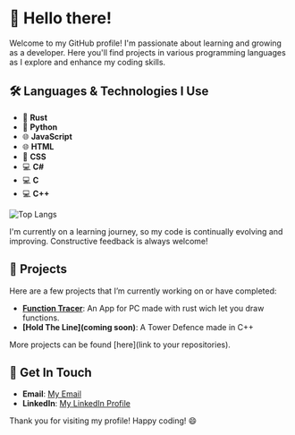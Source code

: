 # 👋 Hello there!

Welcome to my GitHub profile! I'm passionate about learning and growing as a developer. Here you'll find projects in various programming languages as I explore and enhance my coding skills.

## 🛠️ Languages & Technologies I Use

- 🦀 **Rust**
- 🐍 **Python**
- 🌐 **JavaScript**
- 🌐 **HTML**
- 🎨 **CSS**
- 💻 **C#**
- 💻 **C**
- 💻 **C++**

![Top Langs](https://github-readme-stats.vercel.app/api/top-langs/?username=CyanUnderscore&layout=compact&theme=dark)

I'm currently on a learning journey, so my code is continually evolving and improving. Constructive feedback is always welcome!

## 🚀 Projects

Here are a few projects that I’m currently working on or have completed:

- **[Function Tracer](https://github.com/CyanUnderscore/FunctionHandler)**: An App for PC made with rust wich let you draw functions.
- **[Hold The Line](coming soon)**: A Tower Defence made in C++


More projects can be found [here](link to your repositories).

## 🌟 Get In Touch

- **Email**: [My Email](mailto:julesvernet26@gmail.com)
- **LinkedIn**: [My LinkedIn Profile](www.linkedin.com/in/jules-vernet-2b4488321)

Thank you for visiting my profile! Happy coding! 😄


